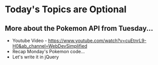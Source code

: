 # Today's Topics are Optional
## More about the Pokemon API from Tuesday...
- Youtube Video - https://www.youtube.com/watch?v=cuEtnrL9-H0&ab_channel=WebDevSimplified
- Recap Monday's Pokemon code...
- Let's write it in jQuery
